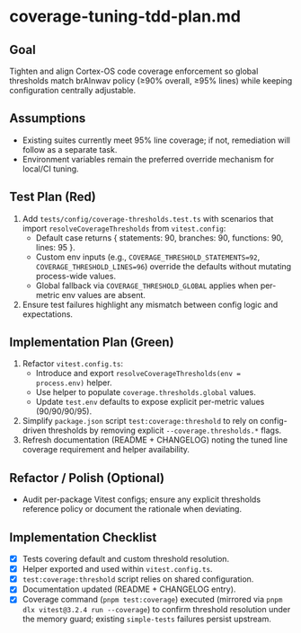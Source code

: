 # coverage-tuning-tdd-plan.md

## Goal

Tighten and align Cortex-OS code coverage enforcement so global thresholds match brAInwav policy
(≥90% overall, ≥95% lines) while keeping configuration centrally adjustable.

## Assumptions

- Existing suites currently meet 95% line coverage; if not, remediation will follow as a separate
  task.
- Environment variables remain the preferred override mechanism for local/CI tuning.

## Test Plan (Red)

1. Add `tests/config/coverage-thresholds.test.ts` with scenarios that import
   `resolveCoverageThresholds` from `vitest.config`:
   - Default case returns { statements: 90, branches: 90, functions: 90, lines: 95 }.
   - Custom env inputs (e.g., `COVERAGE_THRESHOLD_STATEMENTS=92`, `COVERAGE_THRESHOLD_LINES=96`)
     override the defaults without mutating process-wide values.
   - Global fallback via `COVERAGE_THRESHOLD_GLOBAL` applies when per-metric env values are absent.
2. Ensure test failures highlight any mismatch between config logic and expectations.

## Implementation Plan (Green)

1. Refactor `vitest.config.ts`:
   - Introduce and export `resolveCoverageThresholds(env = process.env)` helper.
   - Use helper to populate `coverage.thresholds.global` values.
   - Update `test.env` defaults to expose explicit per-metric values (90/90/90/95).
2. Simplify `package.json` script `test:coverage:threshold` to rely on config-driven thresholds by
   removing explicit `--coverage.thresholds.*` flags.
3. Refresh documentation (README + CHANGELOG) noting the tuned line coverage requirement and helper
   availability.

## Refactor / Polish (Optional)

- Audit per-package Vitest configs; ensure any explicit thresholds reference policy or document the
  rationale when deviating.

## Implementation Checklist

- [x] Tests covering default and custom threshold resolution.
- [x] Helper exported and used within `vitest.config.ts`.
- [x] `test:coverage:threshold` script relies on shared configuration.
- [x] Documentation updated (README + CHANGELOG entry).
- [x] Coverage command (`pnpm test:coverage`) executed (mirrored via `pnpm dlx vitest@3.2.4 run --coverage`) to confirm
      threshold resolution under the memory guard; existing `simple-tests` failures persist upstream.
